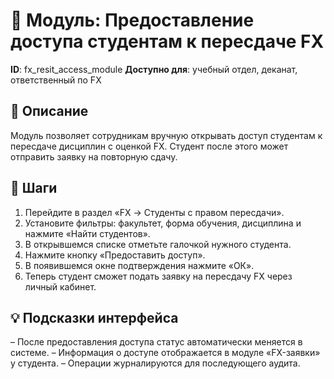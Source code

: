 # 📘 Модуль: Предоставление доступа студентам к пересдаче FX
**ID**: fx_resit_access_module
**Доступно для**: учебный отдел, деканат, ответственный по FX

## 📝 Описание
Модуль позволяет сотрудникам вручную открывать доступ студентам к пересдаче дисциплин с оценкой FX. Студент после этого может отправить заявку на повторную сдачу.

## 🩜 Шаги
1. Перейдите в раздел «FX → Студенты с правом пересдачи».
2. Установите фильтры: факультет, форма обучения, дисциплина и нажмите «Найти студентов».
3. В открывшемся списке отметьте галочкой нужного студента.
4. Нажмите кнопку «Предоставить доступ».
5. В появившемся окне подтверждения нажмите «ОК».
6. Теперь студент сможет подать заявку на пересдачу FX через личный кабинет.

## 💡 Подсказки интерфейса
– После предоставления доступа статус автоматически меняется в системе.
– Информация о доступе отображается в модуле «FX-заявки» у студента.
– Операции журналируются для последующего аудита.

